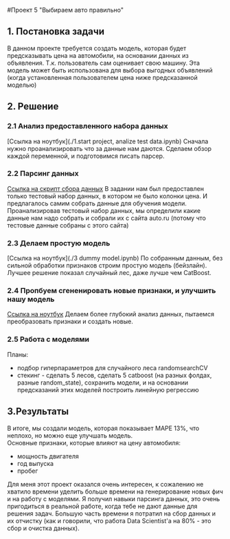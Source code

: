 #Проект 5 "Выбираем авто правильно"

## 1. Постановка задачи

В данном проекте требуется создать модель, которая будет предсказывать цена на автомобили, на основании данных из объявления.
Т.к. пользователь сам оценивает свою машину. Эта модель может быть использована для выбора выгодных объявлений (когда установленная пользователем цена ниже предсказанной моделью)

## 2. Решение

### 2.1 Анализ предоставленного набора данных

[Ссылка на ноутбук](./1.start project, analize test data.ipynb)
Сначала нужно проанализировать что за данные нам даются. Сделаем обзор каждой переменной, и подготовимся писать парсер. 

### 2.2 Парсинг данных
[Ссылка на скрипт сбора данных](./autoru_parser.py)
В задании нам был предоставлен только тестовый набор данных, в котором не было колонки цена. И предлагалось самим собрать данные для обучения модели. Проанализировав тестовый набор данных, мы определили какие данные нам надо собрать и собрали их с сайта auto.ru (потому что тестовые данные собраны с этого сайта)  

### 2.3 Делаем простую модель
[Ссылка на ноутбук](./3 dummy model.ipynb)
По собранным данным, без сильной обработки признаков строим простую модель (бейзлайн). Лучшее решение показал случайный лес, даже лучше чем CatBoost.

### 2.4 Пропбуем сгененировать новые признаки, и улучшить нашу модель
[Ссылка на ноутбук](./4.feature_enginering.ipynb)
Делаем более глубокий анализ данных, пытаемся преобразовать признаки и создать новые.

### 2.5 Работа с моделями
Планы:
- подбор гиперпараметров для случайного леса randomsearchCV
- стекинг - сделать 5 лесов, сделать 5 catboost (на разных фолдах, разные random_state), сохранить модели, и на основании предсказаний этих моделей построить линейную регрессию


## 3.Результаты

В итоге, мы создали модель, которая показывает MAPE 13%, что неплохо, но можно еще улучшать модель.  
Основные признаки, которые влияют на цену автомобиля:
- мощность двигателя
- год выпуска
- пробег

Для меня этот проект оказался очень интересен, к сожалению не хватило времени уделить больше времени на генерирование новых фич и на работу с моделями. Я получил навыки парсинга данных, это очень пригодиться в реальной работе, когда тебе не дают данные для решения задач.
Большую часть времени я потратил на сбор данных и их отчистку (как и говорили, что работа Data Scientist'а на 80% - это сбор и очистка данных).



